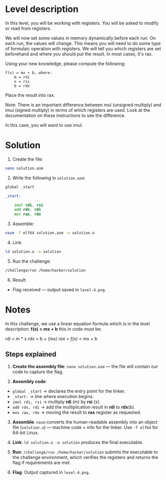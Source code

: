 # Level description

In this level, you will be working with registers. 
You will be asked to modify or read from registers.

We will now set some values in memory dynamically before each run. On each run, the values will change. This means you will need to do some type of formulaic operation with registers. We will tell you which registers are set beforehand and where you should put the result. In most cases, it's rax.

Using your new knowledge, please compute the following:

    f(x) = mx + b, where:
        m = rdi
        x = rsi
        b = rdx

Place the result into rax.

Note: There is an important difference between mul (unsigned multiply) and imul (signed multiply) in terms of which registers are used. Look at the documentation on these instructions to see the difference.

In this case, you will want to use imul.

# Solution

1. Create the file:
```bash
nano solution.asm
```

2. Write the following in `solution.asm`:
```asm
global _start

_start:

	imul rdi, rsi
	add rdx, rdi
	mov rax, rdx
```
3. Assemble:
```bash
nasm -f elf64 solution.asm -o solution.o
```

4. Link:
```bash
ld solution.o -o solution
```

5. Run the challenge:
```bash
/challenge/run /home/hacker/solution
```

6. Result:
- Flag received — output saved in `level-4.png`.

# Notes

In this challenge, we use a linear equation formula
which is in the level description:
**f(x) = mx + b**
this in code must be:

rdi = m * x
rdx = b + (m*x)
rax = f(x) = m*x + b 

## Steps explained

1. **Create the assembly file**: `nano solution.asm` — the file will contain our code to capture the flag.

2. **Assembly code**:
- `global _start` -> declares the entry point for the linker.
- `_start:` -> line where execution begins.
- `imul rdi, rsi` -> multiply **rdi** (m) by **rsi** (x).
- `add rdx, rdi` -> add the multiplication result in **rdi** to **rdx**(b).
- `mov rax, rdx` -> moving the result to **rax** register as requested.
3. **Assemble**: `nasm` converts the human-readable assembly into an object file (`solution.o`) — machine code + info for the linker. Use `-f elf64` for 64-bit Linux.

4. **Link**: `ld solution.o -o solution` produces the final executable.

5. **Run**: `/challenge/run /home/hacker/solution` submits the executable to the challenge environment, which verifies the registers and returns the flag if requirements are met.

6. **Flag**: Output captured in `level-4.png`.
